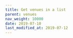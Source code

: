 ```yaml
---
title: Get venues in a list
parent: venues
nav_weight: 10000
date: 2019-07-10
last_modified_at: 2019-07-12
---
```

